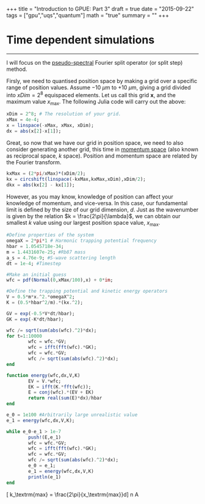 +++
title = "Introduction to GPUE: Part 3"
draft = true
date = "2015-09-22"
tags = ["gpu","uqs","quantum"]
math = "true"
summary = ""
+++

# Time dependent simulations

---

I will focus on the [pseudo-spectral](https://en.wikipedia.org/wiki/Pseudo-spectral_method) Fourier split operator (or split step) method.

Firsly, we need to quantised position space by making a grid over a specific range of position values. Assume $-10$ $\mu$m to $+10$ $\mu$m, giving a grid divided into $xDim=2^8$ equispaced elements. Let us call this grid $\mathbf{x}$, and the maximum value $x_\textrm{max}$. The following Julia code will carry out the above:

```jl
xDim = 2^8; # The resolution of your grid.
xMax = 4e-4;
x = linspace(-xMax, xMax, xDim);
dx = abs(x[2]-x[1]);
```
Great, so now that we have our grid in position space, we need to also consider generating another grid, this time in [momentum space](https://en.wikipedia.org/wiki/Position_and_momentum_space) (also known as reciprocal space, $k$ space). Position and momentum space are related by the Fourier transform.

```jl
kxMax = (2*pi/xMax)*(xDim/2);
kx = circshift(linspace(-kxMax,kxMax,xDim),xDim/2);
dkx = abs(kx[2] - kx[1]);
```

However, as you may know, knowledge of position can affect your knowledge of momentum, and vice-versa. In this case, our fundamental limit is defined by the size of our grid dimension, $d$. Just as the wavenumber is given by the relation $k = \frac{2\pi}{\lambda}$, we can obtain our smallest $k$ value using our largest position space value, $x_\textrm{max}$.

```jl
#Define properties of the system
omegaX = 2*pi*1 # Harmonic trapping potential frequency
hbar = 1.0545718e-34;
m = 1.4431607e-25; #Rb87 mass
a_s = 4.76e-9; #S-wave scattering length
dt = 1e-4; #Timestep

#Make an initial guess
wfc = pdf(Normal(0,xMax/100),x) + 0*im;

#Define the trapping potential and kinetic energy operators
V = 0.5*m*x.^2.*omegaX^2;
K = (0.5*hbar^2/m).*(kx.^2);

GV = exp(-0.5*V*dt/hbar);
GK = exp(-K*dt/hbar);

wfc /= sqrt(sum(abs(wfc).^2)*dx);
for t=1:10000
        wfc = wfc.*GV;
        wfc = ifft(fft(wfc).*GK);
        wfc = wfc.*GV;
        wfc /= sqrt(sum(abs(wfc).^2)*dx);
end
```



```jl
function energy(wfc,dx,V,K)
        EV = V.*wfc;
        EK = ifft(K.*fft(wfc));
        E = conj(wfc).*(EV + EK)
        return real(sum(E)*dx)/hbar
end
```


```jl
e_0 = 1e100 #Arbitrarily large unrealistic value
e_1 = energy(wfc,dx,V,K);

while e_0-e_1 > 1e-7
        push!(E,e_1)
        wfc = wfc.*GV;
        wfc = ifft(fft(wfc).*GK);
        wfc = wfc.*GV;
        wfc /= sqrt(sum(abs(wfc).^2)*dx);
        e_0 = e_1;
        e_1 = energy(wfc,dx,V,K)
        println(e_1)
end
```




\[  k_\textrm{max} = \frac{2\pi}{x_\textrm{max}}d\]
n A
